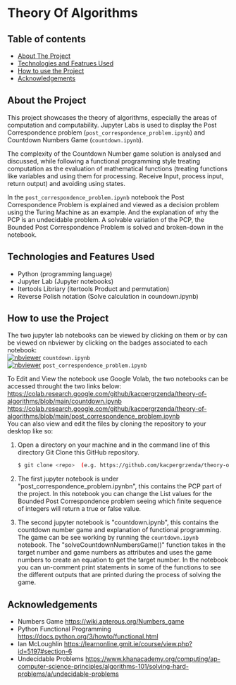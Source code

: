 # Theory Of Algorithms

## Table of contents
* [About The Project](#about-the-project)
* [Technologies and Featrues Used](#technologies-and-features-used)
* [How to use the Project](#how-to-use-the-project)
* [Acknowledgements](#acknowledgements)


## About the Project
This project showcases the theory of algorithms, especially the areas of computation and computability.  Jupyter Labs is used to display the Post Correspondence problem (```post_correspondence_problem.ipynb```) and Countdown Numbers Game (```countdown.ipynb```). 

The complexity of the Countdown Number game solution is analysed and discussed, while following a functional programming style treating computation as the evaluation of mathematical functions (treating functions like variables and using them for processing. Receive Input, process input, return output) and avoiding using states. 

In the ```post_correspondence_problem.ipynb``` notebook the Post Correspondence Problem is explained and viewed as a decision problem using the Turing Machine as an example. And the explanation of why the PCP is an undecidable problem. A solvable variation of the PCP, the Bounded Post Correspondence Problem is solved and broken-down in the notebook. 

## Technologies and Features Used
* Python (programming language)
* Jupyter Lab (Jupyter notebooks)
* Itertools Libriary (itertools Product and permutation)
* Reverse Polish notation (Solve calculation in coundown.ipynb)

## How to use the Project
The two jupyter lab notebooks can be viewed by clicking on them or by can be viewed on nbviewer by clicking on the badges associated to each notebook:
<br>
[![nbviewer](https://raw.githubusercontent.com/jupyter/design/master/logos/Badges/nbviewer_badge.svg)](https://nbviewer.org/github/kacpergrzenda/theory-of-algorithms/blob/main/countdown.ipynb) ```countdown.ipynb```
<br>
[![nbviewer](https://raw.githubusercontent.com/jupyter/design/master/logos/Badges/nbviewer_badge.svg)](https://nbviewer.org/github/kacpergrzenda/theory-of-algorithms/blob/main/post_correspondence_problem.ipynb) ```post_correspondence_problem.ipynb```
<br>

To Edit and View the notebook use Google Volab, the two notebooks can be accessed throught the two links below:
https://colab.research.google.com/github/kacpergrzenda/theory-of-algorithms/blob/main/countdown.ipynb
<br>
https://colab.research.google.com/github/kacpergrzenda/theory-of-algorithms/blob/main/post_correspondence_problem.ipynb
<br>
You can also view and edit the files by cloning the repository to your desktop like so:

1. Open a directory on your machine and in the command line of this directory Git Clone this GitHub repository.
    ```bash
    $ git clone <repo>  (e.g. https://github.com/kacpergrzenda/theory-of-algorithms)
    ```

2. The first jupyter notebook is under "post_correspondence_problem.ipynbn", this contains the PCP part of the project. In this notebook you can change the List values for the Bounded Post Correspondence problem seeing which finite sequence of integers will return a true or false value.

3. The second jupyter notebook is "countdown.ipynb", this contains the countdown number game and explanation of functional programming. The game can be see working by running the ```countdown.ipynb``` notebook. The "solveCountdownNumbersGame()" function takes in the target number and game numbers as attributes and uses the game numbers to create an equation to get the target number. In the notebook you can un-comment print statements in some of the functions to see the different outputs that are printed during the process of solving the game.

## Acknowledgements

* Numbers Game https://wiki.apterous.org/Numbers_game
* Python Functional Programming https://docs.python.org/3/howto/functional.html
* Ian McLoughlin https://learnonline.gmit.ie/course/view.php?id=5197#section-6
* Undecidable Problems https://www.khanacademy.org/computing/ap-computer-science-principles/algorithms-101/solving-hard-problems/a/undecidable-problems
